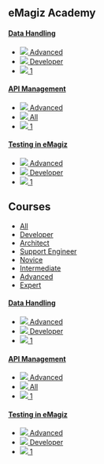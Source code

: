 <div class="ez-academy">
	<div class="ez-academy__body">
		<main class="master">
	<h2 class="title">eMagiz Academy</h2>
	<div class="card-container">
		<a href="../../docs/microlearning/advanced-data-handling-index" class="card card--featured">
			<div class="card__body" style="background: url(../../img/DataHandling_modules.svg) center no-repeat; background-size: 10%;">
				<h4 class="title">Data Handling</h4>
			</div>
			<ul class="card__footer">
				<li class="card__footer-item">
					<img class="card__footer-icon card__footer-icon--level" src="../../img/icon-level24.svg"/>
					<label for="" class="card__footer-label">Advanced</label>
				</li>
				<li class="card__footer-item">
					<img class="card__footer-icon card__footer-icon--roles" src="../../img/icon-roles24.svg"/>
					<label for="" class="card__footer-label">Developer</label>
				</li>
				<li class="card__footer-item">
					<img class="card__footer-icon card__footer-icon--lessons" src="../../img/icon-lessons24.svg"/>
					<label for="" class="card__footer-label">1</label>
				</li>
			</ul>
		</a>
		<a href="../../docs/microlearning/advanced-data-handling-index" class="card">
			<div class="card__body" style="background: url(../../img/api-management.svg) center no-repeat; background-size: 20%;">
				<h4 class="title">API Management</h4>
			</div>
			<ul class="card__footer">
				<li class="card__footer-item">
					<img class="card__footer-icon card__footer-icon--level" src="../../img/icon-level24.svg"/>
					<label for="" class="card__footer-label">Advanced</label>
				</li>
				<li class="card__footer-item">
					<img class="card__footer-icon card__footer-icon--roles" src="../../img/icon-roles24.svg"/>
					<label for="" class="card__footer-label">All</label>
				</li>
				<li class="card__footer-item">
					<img class="card__footer-icon card__footer-icon--lessons" src="../../img/icon-lessons24.svg"/>
					<label for="" class="card__footer-label">1</label>
				</li>
			</ul>
		</a>
		<a href="../../docs/microlearning/advanced-testing-in-emagiz-index" class="card">
			<div class="card__body" style="background: url(../../img/Testing_modules.svg) center no-repeat; background-size: 20%;">
				<h4 class="title">Testing in eMagiz</h4>
			</div>
			<ul class="card__footer">
				<li class="card__footer-item">
					<img class="card__footer-icon card__footer-icon--level" src="../../img/icon-level24.svg"/>
					<label for="" class="card__footer-label">Advanced</label>
				</li>
				<li class="card__footer-item">
					<img class="card__footer-icon card__footer-icon--roles" src="../../img/icon-roles24.svg"/>
					<label for="" class="card__footer-label">Developer</label>
				</li>
				<li class="card__footer-item">
					<img class="card__footer-icon card__footer-icon--lessons" src="../../img/icon-lessons24.svg"/>
					<label for="" class="card__footer-label">1</label>
				</li>
			</ul>
		</a>
	</div>
	<h2 class="title">Courses</h2>
	<ul class="tabs">
		<li class="tabs__item"><a href="../../docs/microlearning/index_academy_all" class="tabs__link">All</a></li>
		<li class="tabs__item"><a href="../../docs/microlearning/index_academy_developer" class="tabs__link">Developer</a></li>
		<li class="tabs__item"><a href="../../docs/microlearning/index_academy_architect" class="tabs__link">Architect</a></li>
		<li class="tabs__item"><a href="../../docs/microlearning/index_academy_support_engineer" class="tabs__link">Support Engineer</a></li>
		<li class="tabs__item"><a href="../../docs/microlearning/index_academy_novice" class="tabs__link">Novice</a></li>
		<li class="tabs__item"><a href="../../docs/microlearning/index_academy_intermediate" class="tabs__link">Intermediate</a></li>
		<li class="tabs__item--active"><a href="../../docs/microlearning/index_academy_advanced" class="tabs__link">Advanced</a></li>
		<li class="tabs__item"><a href="../../docs/microlearning/index_academy_expert" class="tabs__link">Expert</a></li>
	</ul>
	<div class="card-container">
		<a href="../../docs/microlearning/advanced-data-handling-index" class="card">
			<div class="card__body" style="background: url(../../img/DataHandling_modules.svg) center no-repeat; background-size: 20%;">
				<h4 class="title">Data Handling</h4>
			</div>
			<ul class="card__footer">
				<li class="card__footer-item">
					<img class="card__footer-icon card__footer-icon--level" src="../../img/icon-level24.svg"/>
					<label for="" class="card__footer-label">Advanced</label>
				</li>
				<li class="card__footer-item">
					<img class="card__footer-icon card__footer-icon--roles" src="../../img/icon-roles24.svg"/>
					<label for="" class="card__footer-label">Developer</label>
				</li>
				<li class="card__footer-item">
					<img class="card__footer-icon card__footer-icon--lessons" src="../../img/icon-lessons24.svg"/>
					<label for="" class="card__footer-label">1</label>
				</li>
			</ul>
		</a>
		<a href="../../docs/microlearning/advanced-data-handling-index" class="card">
			<div class="card__body" style="background: url(../../img/api-management.svg) center no-repeat; background-size: 20%;">
				<h4 class="title">API Management</h4>
			</div>
			<ul class="card__footer">
				<li class="card__footer-item">
					<img class="card__footer-icon card__footer-icon--level" src="../../img/icon-level24.svg"/>
					<label for="" class="card__footer-label">Advanced</label>
				</li>
				<li class="card__footer-item">
					<img class="card__footer-icon card__footer-icon--roles" src="../../img/icon-roles24.svg"/>
					<label for="" class="card__footer-label">All</label>
				</li>
				<li class="card__footer-item">
					<img class="card__footer-icon card__footer-icon--lessons" src="../../img/icon-lessons24.svg"/>
					<label for="" class="card__footer-label">1</label>
				</li>
			</ul>
		</a>
		<a href="../../docs/microlearning/advanced-testing-in-emagiz-index" class="card">
			<div class="card__body" style="background: url(../../img/Testing_modules.svg) center no-repeat; background-size: 20%;">
				<h4 class="title">Testing in eMagiz</h4>
			</div>
			<ul class="card__footer">
				<li class="card__footer-item">
					<img class="card__footer-icon card__footer-icon--level" src="../../img/icon-level24.svg"/>
					<label for="" class="card__footer-label">Advanced</label>
				</li>
				<li class="card__footer-item">
					<img class="card__footer-icon card__footer-icon--roles" src="../../img/icon-roles24.svg"/>
					<label for="" class="card__footer-label">Developer</label>
				</li>
				<li class="card__footer-item">
					<img class="card__footer-icon card__footer-icon--lessons" src="../../img/icon-lessons24.svg"/>
					<label for="" class="card__footer-label">1</label>
				</li>
			</ul>
		</a>
	</div>
</main>
</div>
</div>